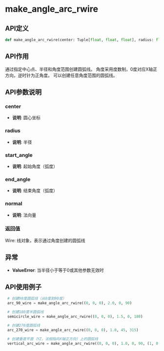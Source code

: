 # make_angle_arc_rwire

## API定义

```python
def make_angle_arc_rwire(center: Tuple[float, float, float], radius: float, start_angle: float, end_angle: float, normal: Tuple[float, float, float] = (0, 0, 1)) -> Wire
```

## API作用

通过指定中心点、半径和角度范围创建圆弧线。
角度采用度数制，0度对应X轴正方向，逆时针为正角度。
可以创建任意角度范围的圆弧线。

## API参数说明

### center

- **说明**: 圆心坐标

### radius

- **说明**: 半径

### start_angle

- **说明**: 起始角度（弧度）

### end_angle

- **说明**: 结束角度（弧度）

### normal

- **说明**: 法向量

### 返回值

Wire: 线对象，表示通过角度创建的圆弧线

## 异常

- **ValueError**: 当半径小于等于0或其他参数无效时

## API使用例子

```python
 # 创建90度圆弧线（从0度到90度）
 arc_90_wire = make_angle_arc_rwire((0, 0, 0), 2.0, 0, 90)

 # 创建180度半圆弧线
 semicircle_wire = make_angle_arc_rwire((0, 0, 0), 1.5, 0, 180)

 # 创建270度圆弧线
 arc_270_wire = make_angle_arc_rwire((0, 0, 0), 1.0, 45, 315)

 # 创建垂直平面（YZ，法相指向X轴正方向）上的圆弧线
 vertical_arc_wire = make_angle_arc_rwire((0, 0, 0), 1.0, 0, 90, (1, 0, 0))
```
